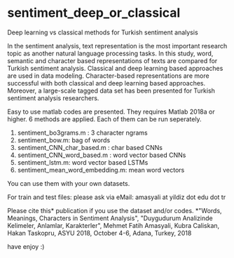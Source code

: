 # sentiment_deep_or_classical
Deep learning vs classical methods for Turkish sentiment analysis

In the sentiment analysis, text representation is the most important research topic as another natural language processing tasks.  In this study, word, semantic and character based representations of texts are compared for Turkish sentiment analysis. Classical and deep learning based approaches are used in data modeling. Character-based representations are more successful with both classical and deep learning based approaches. Moreover, a large-scale tagged data set has been presented for Turkish sentiment analysis researchers.

Easy to use matlab codes are presented. They requires Matlab 2018a or higher. 
6 methods are applied. Each of them can be run seperately.
1. sentiment_bo3grams.m : 3 character ngrams
2. sentiment_bow.m: bag of words
3. sentiment_CNN_char_based.m : char based CNNs
4. sentiment_CNN_word_based.m : word vector based CNNs
5. sentiment_lstm.m: word vector based LSTMs
6. sentiment_mean_word_embedding.m: mean word vectors

You can use them with your own datasets.

For train and test files: please ask via eMail: amasyali at yildiz dot edu dot tr

Please cite this* publication if you use the dataset and/or codes.
*"Words, Meanings, Characters in Sentiment Analysis", "Duygudurum Analizinde Kelimeler, Anlamlar, Karakterler", Mehmet Fatih Amasyali, Kubra Caliskan, Hakan Taskopru, ASYU 2018, October 4-6, Adana, Turkey, 2018 

have enjoy :)
